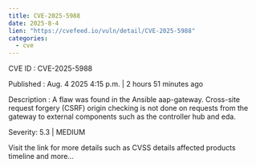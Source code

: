 ```yaml
--- 
title: CVE-2025-5988
date: 2025-8-4
lien: "https://cvefeed.io/vuln/detail/CVE-2025-5988"
categories:
  - cve
---
```


CVE ID : CVE-2025-5988

Published :  Aug. 4
2025
4:15 p.m. | 2 hours
51 minutes ago

Description : A flaw was found in the Ansible aap-gateway. Cross-site request forgery (CSRF) origin checking is not done on requests from the gateway to external components
such as the controller
hub
and eda.

Severity: 5.3 | MEDIUM

Visit the link for more details
such as CVSS details
affected products
timeline
and more...
